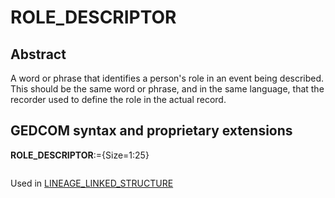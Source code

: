 ﻿# ROLE_DESCRIPTOR
## Abstract
A word or phrase that identifies a person's role in an event being described. This should be the same
word or phrase, and in the same language, that the recorder used to define the role in the actual
record.


## GEDCOM syntax and proprietary extensions

**ROLE_DESCRIPTOR**:={Size=1:25}
<pre>
</pre>
Used in <a href=Ged.LINEAGE_LINKED_STRUCTURE.md>LINEAGE_LINKED_STRUCTURE</a><br />